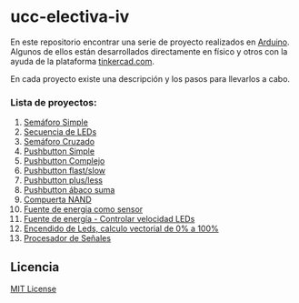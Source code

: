 # ucc-electiva-iv

En este repositorio encontrar una serie de proyecto realizados en [Arduino](https://www.arduino.cc/). Algunos de ellos están desarrollados directamente en físico y otros con la ayuda de la plataforma [tinkercad.com](https://www.tinkercad.com/).

En cada proyecto existe una descripción y los pasos para llevarlos a cabo.

### Lista de proyectos:
1. [Semáforo Simple](./01-semaforo-simple/)
2. [Secuencia de LEDs](./02-secuencia-leds/)
3. [Semáforo Cruzado](./03-semaforo-cruzado/)
4. [Pushbutton Simple](./04-pushbutton-simple/)
5. [Pushbutton Complejo](./05-pushbutton-complejo/)
6. [Pushbutton flast/slow](./06-Pushbutton-flast-slow/)
7. [Pushbutton plus/less](./07-Pushbutton-plus-less/)
8. [Pushbutton ábaco suma](./08-Pushbutton-abaco-sum/)
9. [Compuerta NAND](./09-compuerta-NAND/)
10. [Fuente de energia como sensor](./10-fuente-energia-sensor/)
11. [Fuente de energía - Controlar velocidad LEDs](./11-control-velocidad-led/)
12. [Encendido de Leds, calculo vectorial de 0% a 100%](./12-encendido-leds-calculo-v/)
13. [Procesador de Señales](./13-encender-leds-por-serial/)

## Licencia
[MIT License](./LICENSE)
